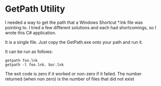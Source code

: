 ﻿# GetPath Utility
I needed a way to get the path that a Windows Shortcut *.lnk file
was pointing to.  I tried a few different solutions and each had
shortcomings, so I wrote this C# application.

It is a single file.  Just copy the GetPath.exe onto your path and run it.

It can be run as follows:

    getpath foo.lnk 
    getpath -l foo.lnk. bar.lnk

The exit code is zero if it worked or non-zero if it failed.
The number returned (when non zero) is the number of files
that did not exist